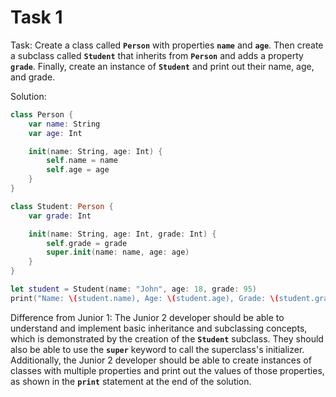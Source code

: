 # Task 1

Task: Create a class called **`Person`** with properties **`name`** and
**`age`**. Then create a subclass called **`Student`** that inherits from
**`Person`** and adds a property **`grade`**. Finally, create an instance of
**`Student`** and print out their name, age, and grade.

Solution:

```swift
class Person {
    var name: String
    var age: Int

    init(name: String, age: Int) {
        self.name = name
        self.age = age
    }
}

class Student: Person {
    var grade: Int

    init(name: String, age: Int, grade: Int) {
        self.grade = grade
        super.init(name: name, age: age)
    }
}

let student = Student(name: "John", age: 18, grade: 95)
print("Name: \(student.name), Age: \(student.age), Grade: \(student.grade)")
```

Difference from Junior 1: The Junior 2 developer should be able to understand
and implement basic inheritance and subclassing concepts, which is demonstrated
by the creation of the **`Student`** subclass. They should also be able to use
the **`super`** keyword to call the superclass's initializer. Additionally, the
Junior 2 developer should be able to create instances of classes with multiple
properties and print out the values of those properties, as shown in the
**`print`** statement at the end of the solution.
